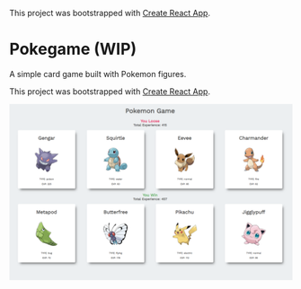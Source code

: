 This project was bootstrapped with [Create React App](https://github.com/facebook/create-react-app).

# Pokegame (WIP)
A simple card game built with Pokemon figures.

This project was bootstrapped with [Create React App](https://github.com/facebook/create-react-app).

![alt text](https://github.com/DilanLivera/pokegame/blob/master/public/img/pokegame-img.png)

